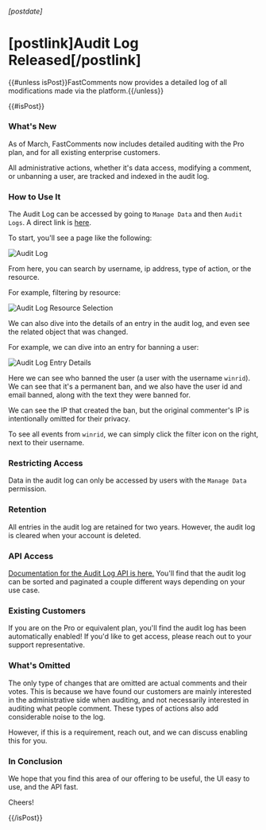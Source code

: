 ###### [postdate]

# [postlink]Audit Log Released[/postlink]

{{#unless isPost}}FastComments now provides a detailed log of all modifications made via the platform.{{/unless}}

{{#isPost}}

### What's New

As of March, FastComments now includes detailed auditing with the Pro plan, and for all existing enterprise customers.

All administrative actions, whether it's data access, modifying a comment, or unbanning a user, are tracked and indexed in the audit log.

### How to Use It

The Audit Log can be accessed by going to `Manage Data` and then `Audit Logs`. A direct link is [here](https://fastcomments.com/auth/my-account/manage-data/audit-logs).

To start, you'll see a page like the following:

<div class="text-center">
    <img src="/images/audit-log-main.png" alt="Audit Log" />
</div>

From here, you can search by username, ip address, type of action, or the resource.

For example, filtering by resource:

<div class="text-center">
    <img src="/images/audit-log-resource.png" alt="Audit Log Resource Selection" />
</div>

We can also dive into the details of an entry in the audit log, and even see the related object that was changed.

For example, we can dive into an entry for banning a user:

<div class="text-center">
    <img src="/images/audit-log-details.png" alt="Audit Log Entry Details" />
</div>

Here we can see who banned the user (a user with the username `winrid`). We can see that it's a permanent ban, and we also have the user id and email banned, along with the text
they were banned for.

We can see the IP that created the ban, but the original commenter's IP is intentionally omitted for their privacy.

To see all events from `winrid`, we can simply click the filter icon on the right, next to their username.

### Restricting Access

Data in the audit log can only be accessed by users with the `Manage Data` permission.

### Retention

All entries in the audit log are retained for two years. However, the audit log is cleared when your account is deleted.

### API Access

[Documentation for the Audit Log API is here.](https://docs.fastcomments.com/guide-api.html#audit-log-structure) You'll find that the audit log can be
sorted and paginated a couple different ways depending on your use case.

### Existing Customers

If you are on the Pro or equivalent plan, you'll find the audit log has been automatically enabled! If you'd like to get access, please reach out to your support
representative.

### What's Omitted

The only type of changes that are omitted are actual comments and their votes. This is because we have found our customers are mainly interested in the administrative
side when auditing, and not necessarily interested in auditing what people comment. These types of actions also add considerable noise to the log.

However, if this is a requirement, reach out, and we can discuss enabling this for you.

### In Conclusion

We hope that you find this area of our offering to be useful, the UI easy to use, and the API fast. 

Cheers!

{{/isPost}}
